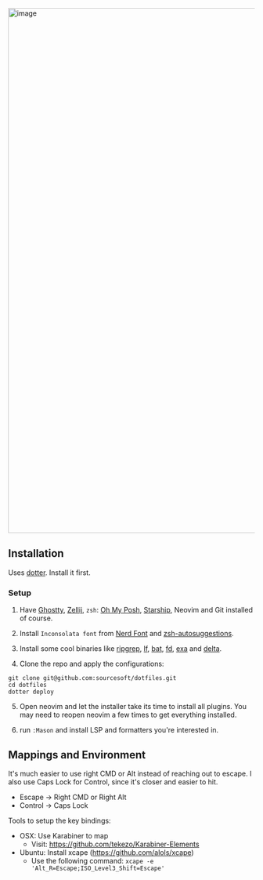 <img width="1705" height="1071" alt="image" src="https://github.com/user-attachments/assets/e1bf9be0-8d6d-4aa4-bb3b-6463be82a398" />

## Installation

Uses [dotter](https://github.com/SuperCuber/dotter). Install it first.

### Setup

1. Have [Ghostty](https://ghostty.org/), [Zellij](https://github.com/zellij-org/zellij),  `zsh`: [Oh My Posh](https://ohmyposh.dev/), [Starship](https://starship.rs/), Neovim and Git installed of course.

2. Install `Inconsolata font`  from [Nerd Font](https://www.nerdfonts.com/) and [zsh-autosuggestions](https://github.com/zsh-users/zsh-autosuggestions).

3. Install some cool binaries like [ripgrep](https://github.com/BurntSushi/ripgrep), [lf](https://github.com/gokcehan/lf), [bat](https://github.com/sharkdp/bat), [fd](https://github.com/sharkdp/fd), [exa](https://github.com/ogham/exa) and [delta](https://github.com/dandavison/delta).

4. Clone the repo and apply the configurations:

```
git clone git@github.com:sourcesoft/dotfiles.git
cd dotfiles
dotter deploy
```

5. Open neovim and let the installer take its time to install all plugins. You may need to reopen neovim a few times to get everything installed.

6. run `:Mason` and install LSP and formatters you're interested in.

## Mappings and Environment

It's much easier to use right CMD or Alt instead of reaching out to escape.
I also use Caps Lock for Control, since it's closer and easier to hit.
- Escape -> Right CMD or Right Alt
- Control -> Caps Lock

Tools to setup the key bindings:
- OSX: Use Karabiner to map
  - Visit: https://github.com/tekezo/Karabiner-Elements
- Ubuntu: Install xcape (https://github.com/alols/xcape)
  - Use the following command: `xcape -e 'Alt_R=Escape;ISO_Level3_Shift=Escape'`
